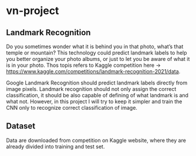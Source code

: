 # vn-project

## Landmark Recognition

Do you sometimes wonder what it is behind you in that photo, what’s that temple or mountain?  This technology could predict landmark labels to help you better organize your photo albums, or just to let you be aware of what it is in your photo. Thos topis refers to Kaggle competition here -> https://www.kaggle.com/competitions/landmark-recognition-2021/data.

Google Landmark Recognition should predict landmark labels directly from image pixels. Landmark recognition should not only assign the correct classification, it should be also capable of defining of what landmark is and what not. However, in this project I will try to keep it simpler and train the CNN only to recognize correct classification of image. 

## Dataset 

Data are downloaded from competition on Kaggle website, where they are already divided into training and test set.
